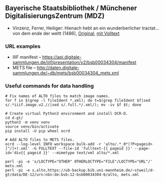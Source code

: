 ## Bayerische Staatsbibliothek / Münchener DigitalisierungsZentrum (MDZ)

* Vinzenz, Ferrer, Heiliger: Hienach hebt an ein wunderberlicher tractat... von dem ende der weltt (1486), [Original](https://mdz-nbn-resolving.de/urn:nbn:de:bvb:12-bsb00034304-6), [mit Volltext](https://dfg-viewer.bib.uni-mannheim.de/viewer?tx_dlf%5Bid%5D=https%3A%2F%2Fub-backup.bib.uni-mannheim.de%2F~stweil%2Fd-gt%2Fdata%2FDE-12%2Furn%3Anbn%3Ade%3Abvb%3A12-bsb00034304-6%2Fmets.xml)

### URL examples

* IIIF manifest – https://api.digitale-sammlungen.de/iiif/presentation/v2/bsb00034304/manifest
* METS file – http://daten.digitale-sammlungen.de/~db/mets/bsb00034304_mets.xml

### Useful commands for data handling

```
# Fix names of ALTO files to match image names.
for f in $(grep -l fileIdent *.xml); do t=$(grep fileIdent $f|sed s/.*iiif.image.v2.//|sed s/.full.*/.xml/); mv -iv $f $t; done

# Create virtual Python3 environment and install OCR-D.
cd d-gt/
python3 -m venv venv
source venv/bin/activate
pip install -U pip wheel ocrd

# Add ALTO files to METS files.
ocrd --log-level INFO workspace bulk-add -r 'alto/.*_0*(?P<pageid>[^/]+).xml' -G FULLTEXT --file-id 'fulltext-{{ pageid }}' --page-id='div{{ pageid }}' --mimetype text/xml alto/*.xml

perl -pi -e 's/LOCTYPE="OTHER" OTHERLOCTYPE="FILE"/LOCTYPE="URL"/' mets.xml
perl -pi -e s,alto,https://ub-backup.bib.uni-mannheim.de/~stweil/d-gt/data/DE-12/urn:nbn:de:bvb:12-bsb00034304-6/alto, mets.xml
```
